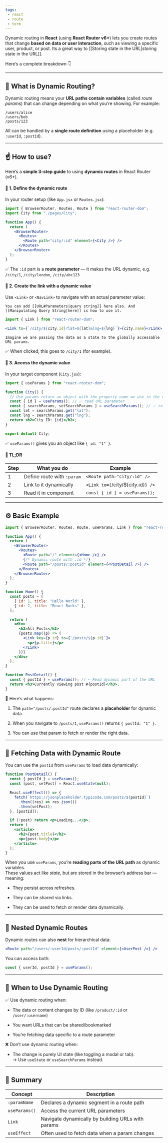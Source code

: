 ```yaml
---
tags: 
 - react
 - route
 - term
---
```


Dynamic routing in **React** (using **React Router v6+**) lets you create routes that change **based on data or user interaction**, such as viewing a specific user, product, or post. Its a great way to [[Storing state in the URL|storing state in the URL]].

Here’s a complete breakdown 👇

---

## 🧠 What is Dynamic Routing?

Dynamic routing means your **URL paths contain variables** (called _route params_) that can change depending on what you’re showing. For example:

```
/users/alice
/users/bob
/posts/123
```

All can be handled by a **single route definition** using a placeholder (e.g. `:userId`, `:postId`).

---

## ☝️ How to use?

Here’s a **simple 3-step guide** to using **dynamic routes** in React Router (v6+).

#### 🧩 1. **Define the dynamic route**

In your router setup (like `App.jsx` or `Routes.jsx`):

```jsx
import { BrowserRouter, Routes, Route } from "react-router-dom";
import City from "./pages/City";

function App() {
  return (
    <BrowserRouter>
      <Routes>
        <Route path="city/:id" element={<City />} />
      </Routes>
    </BrowserRouter>
  );
}
```

✅ The `:id` part is a **route parameter** — it makes the URL dynamic, e.g.  
`/city/1`, `/city/london`, `/city/abc123`

#### 🧩 2. **Create the link with a dynamic value**

Use `<Link>` or `<NavLink>` to navigate with an actual parameter value:

```ad-tip
You can add [[URL#Parameters|query string]] here also. And [[Manipulating Query String|here]] is how to use it.
```

```jsx
import { Link } from "react-router-dom";

<Link to={`/city/${city.id}?lat=${lat}&lng=${lng}`}>{city.name}</Link>
```

```ad-note
Imagine we are passing the data as a state to the globally accessable URL params.
```

✅ When clicked, this goes to `/city/1` (for example).

#### 🧩 3. **Access the dynamic value**

In your target component (`City.jsx`):

```jsx
import { useParams } from "react-router-dom";

function City() {
  // Use params return an object with the property name we use in the route
  const { id } = useParams(); // ✅ read URL parameter
  const [ searchParams, setSearchParams ] = useSearchParams(); // ✅ read query string
  const lat = searchParams.get("lat");
  const lng = searchParams.get("lng");
  return <h2>City ID: {id}</h2>;
}

export default City;
```

✅ `useParams()` gives you an object like `{ id: "1" }`.

#### 🧠 TL;DR

|Step|What you do|Example|
|---|---|---|
|1|Define route with `:param`|`<Route path="city/:id" />`|
|2|Link to it dynamically|`<Link to={`/city/${city.id}`} />`|
|3|Read it in component|`const { id } = useParams();`|

---

## ⚙️ Basic Example

```jsx
import { BrowserRouter, Routes, Route, useParams, Link } from "react-router-dom";

function App() {
  return (
    <BrowserRouter>
      <Routes>
        <Route path="/" element={<Home />} />
        {/* Dynamic route with :id */}
        <Route path="/posts/:postId" element={<PostDetail />} />
      </Routes>
    </BrowserRouter>
  );
}

function Home() {
  const posts = [
    { id: 1, title: "Hello World" },
    { id: 2, title: "React Rocks" },
  ];

  return (
    <div>
      <h2>All Posts</h2>
      {posts.map((p) => (
        <Link key={p.id} to={`/posts/${p.id}`}>
          <p>{p.title}</p>
        </Link>
      ))}
    </div>
  );
}

function PostDetail() {
  const { postId } = useParams(); // ← Read dynamic part of the URL
  return <h3>Currently viewing post #{postId}</h3>;
}
```

🧩 Here’s what happens:

1. The `path="/posts/:postId"` route declares a **placeholder** for dynamic data.
    
2. When you navigate to `/posts/1`, `useParams()` returns `{ postId: "1" }`.
    
3. You can use that param to fetch or render the right data.
    

---

## 🚀 Fetching Data with Dynamic Route

You can use the `postId` from `useParams` to load data dynamically:

```jsx
function PostDetail() {
  const { postId } = useParams();
  const [post, setPost] = React.useState(null);

  React.useEffect(() => {
    fetch(`https://jsonplaceholder.typicode.com/posts/${postId}`)
      .then((res) => res.json())
      .then(setPost);
  }, [postId]);

  if (!post) return <p>Loading...</p>;
  return (
    <article>
      <h2>{post.title}</h2>
      <p>{post.body}</p>
    </article>
  );
}
```

When you use `useParams`, you’re **reading parts of the URL path** as dynamic variables.  
These values act like _state_, but are stored in the browser’s address bar — meaning:

- They persist across refreshes.
    
- They can be shared via links.
    
- They can be used to fetch or render data dynamically.

---

## 🧭 Nested Dynamic Routes

Dynamic routes can also **nest** for hierarchical data:

```jsx
<Route path="/users/:userId/posts/:postId" element={<UserPost />} />
```

You can access both:

```jsx
const { userId, postId } = useParams();
```

---

## 🧩 When to Use Dynamic Routing

✅ Use dynamic routing when:

- The data or content changes by ID (like `/product/:id` or `/user/:username`)
    
- You want URLs that can be shared/bookmarked
    
- You’re fetching data specific to a route parameter
    

❌ Don’t use dynamic routing when:

- The change is purely UI state (like toggling a modal or tab).  
    → Use `useState` or `useSearchParams` instead.
    

---

## 🧭 Summary

|Concept|Description|
|---|---|
|`:paramName`|Declares a dynamic segment in a route path|
|`useParams()`|Access the current URL parameters|
|`Link`|Navigate dynamically by building URLs with params|
|`useEffect`|Often used to fetch data when a param changes|